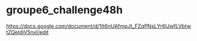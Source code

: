 # groupe6_challenge48h
https://docs.google.com/document/d/1It6nUAfmpJt_FZqPNsLYr6lJwfLVbtwtZQeIdiV5nxI/edit

